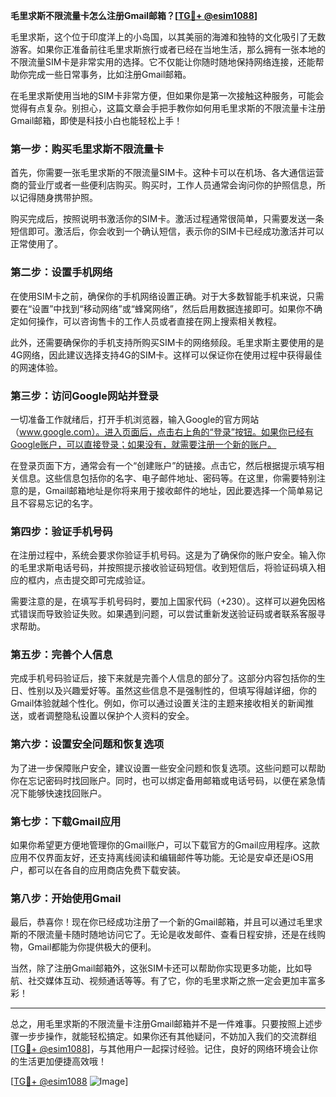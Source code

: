 **毛里求斯不限流量卡怎么注册Gmail邮箱？[[TG💪+ @esim1088](https://t.me/s/esim1088)]**

毛里求斯，这个位于印度洋上的小岛国，以其美丽的海滩和独特的文化吸引了无数游客。如果你正准备前往毛里求斯旅行或者已经在当地生活，那么拥有一张本地的不限流量SIM卡是非常实用的选择。它不仅能让你随时随地保持网络连接，还能帮助你完成一些日常事务，比如注册Gmail邮箱。

在毛里求斯使用当地的SIM卡非常方便，但如果你是第一次接触这种服务，可能会觉得有点复杂。别担心，这篇文章会手把手教你如何用毛里求斯的不限流量卡注册Gmail邮箱，即使是科技小白也能轻松上手！

### 第一步：购买毛里求斯不限流量卡

首先，你需要一张毛里求斯的不限流量SIM卡。这种卡可以在机场、各大通信运营商的营业厅或者一些便利店购买。购买时，工作人员通常会询问你的护照信息，所以记得随身携带护照。

购买完成后，按照说明书激活你的SIM卡。激活过程通常很简单，只需要发送一条短信即可。激活后，你会收到一个确认短信，表示你的SIM卡已经成功激活并可以正常使用了。

### 第二步：设置手机网络

在使用SIM卡之前，确保你的手机网络设置正确。对于大多数智能手机来说，只需要在“设置”中找到“移动网络”或“蜂窝网络”，然后启用数据连接即可。如果你不确定如何操作，可以咨询售卡的工作人员或者直接在网上搜索相关教程。

此外，还需要确保你的手机支持所购买SIM卡的网络频段。毛里求斯主要使用的是4G网络，因此建议选择支持4G的SIM卡。这样可以保证你在使用过程中获得最佳的网速体验。

### 第三步：访问Google网站并登录

一切准备工作就绪后，打开手机浏览器，输入Google的官方网站（www.google.com）。进入页面后，点击右上角的“登录”按钮。如果你已经有Google账户，可以直接登录；如果没有，就需要注册一个新的账户。

在登录页面下方，通常会有一个“创建账户”的链接。点击它，然后根据提示填写相关信息。这些信息包括你的名字、电子邮件地址、密码等。在这里，你需要特别注意的是，Gmail邮箱地址是你将来用于接收邮件的地址，因此要选择一个简单易记且不容易忘记的名字。

### 第四步：验证手机号码

在注册过程中，系统会要求你验证手机号码。这是为了确保你的账户安全。输入你的毛里求斯电话号码，并按照提示接收验证码短信。收到短信后，将验证码填入相应的框内，点击提交即可完成验证。

需要注意的是，在填写手机号码时，要加上国家代码（+230）。这样可以避免因格式错误而导致验证失败。如果遇到问题，可以尝试重新发送验证码或者联系客服寻求帮助。

### 第五步：完善个人信息

完成手机号码验证后，接下来就是完善个人信息的部分了。这部分内容包括你的生日、性别以及兴趣爱好等。虽然这些信息不是强制性的，但填写得越详细，你的Gmail体验就越个性化。例如，你可以通过设置关注的主题来接收相关的新闻推送，或者调整隐私设置以保护个人资料的安全。

### 第六步：设置安全问题和恢复选项

为了进一步保障账户安全，建议设置一些安全问题和恢复选项。这些问题可以帮助你在忘记密码时找回账户。同时，也可以绑定备用邮箱或电话号码，以便在紧急情况下能够快速找回账户。

### 第七步：下载Gmail应用

如果你希望更方便地管理你的Gmail账户，可以下载官方的Gmail应用程序。这款应用不仅界面友好，还支持离线阅读和编辑邮件等功能。无论是安卓还是iOS用户，都可以在各自的应用商店免费下载安装。

### 第八步：开始使用Gmail

最后，恭喜你！现在你已经成功注册了一个新的Gmail邮箱，并且可以通过毛里求斯的不限流量卡随时随地访问它了。无论是收发邮件、查看日程安排，还是在线购物，Gmail都能为你提供极大的便利。

当然，除了注册Gmail邮箱外，这张SIM卡还可以帮助你实现更多功能，比如导航、社交媒体互动、视频通话等等。有了它，你的毛里求斯之旅一定会更加丰富多彩！

---

总之，用毛里求斯的不限流量卡注册Gmail邮箱并不是一件难事。只要按照上述步骤一步步操作，就能轻松搞定。如果你还有其他疑问，不妨加入我们的交流群组[[TG💪+ @esim1088](https://t.me/s/esim1088)]，与其他用户一起探讨经验。记住，良好的网络环境会让你的生活更加便捷高效哦！

[[TG💪+ @esim1088](https://t.me/s/esim1088) ![Image](https://i.postimg.cc/4NQfJmqS/Snipaste-2025-05-13-00-14-12.png)]